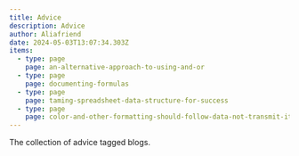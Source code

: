 ```yaml
---
title: Advice
description: Advice
author: Aliafriend
date: 2024-05-03T13:07:34.303Z
items:
  - type: page
    page: an-alternative-approach-to-using-and-or
  - type: page
    page: documenting-formulas
  - type: page
    page: taming-spreadsheet-data-structure-for-success
  - type: page
    page: color-and-other-formatting-should-follow-data-not-transmit-it
---
```

The collection of advice tagged blogs.